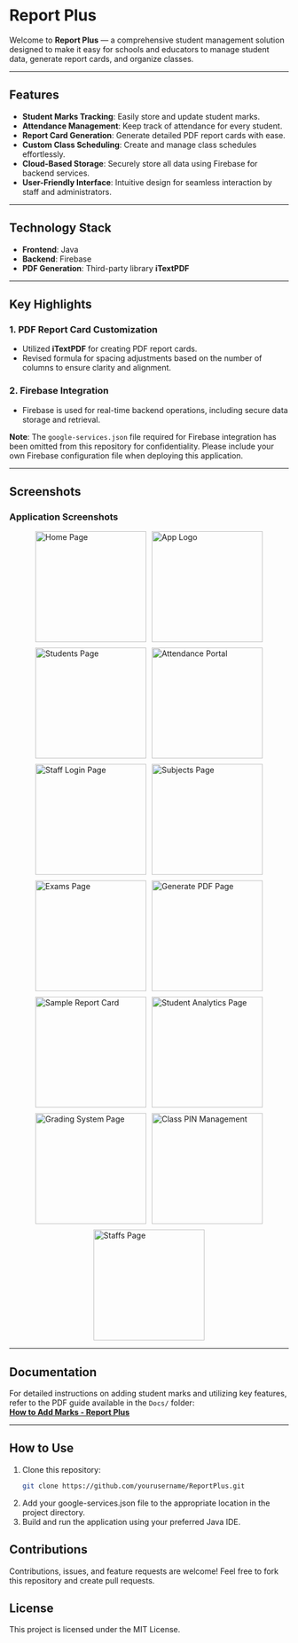 # Report Plus  

Welcome to **Report Plus** — a comprehensive student management solution designed to make it easy for schools and educators to manage student data, generate report cards, and organize classes.  

---

## Features  

- **Student Marks Tracking**: Easily store and update student marks.  
- **Attendance Management**: Keep track of attendance for every student.  
- **Report Card Generation**: Generate detailed PDF report cards with ease.  
- **Custom Class Scheduling**: Create and manage class schedules effortlessly.  
- **Cloud-Based Storage**: Securely store all data using Firebase for backend services.  
- **User-Friendly Interface**: Intuitive design for seamless interaction by staff and administrators.  

---

## Technology Stack  

- **Frontend**: Java  
- **Backend**: Firebase  
- **PDF Generation**: Third-party library **iTextPDF**  

---

## Key Highlights  

### 1. **PDF Report Card Customization**  
- Utilized **iTextPDF** for creating PDF report cards.  
- Revised formula for spacing adjustments based on the number of columns to ensure clarity and alignment.  

### 2. **Firebase Integration**  
- Firebase is used for real-time backend operations, including secure data storage and retrieval.  

**Note**: The `google-services.json` file required for Firebase integration has been omitted from this repository for confidentiality. Please include your own Firebase configuration file when deploying this application.  

---

## Screenshots  

### Application Screenshots  
<div style="display: flex; flex-wrap: wrap; gap: 10px; justify-content: center;">

<img src="Images/HomePage.PNG" alt="Home Page" width="200px" />
<img src="Images/AppLogo.jpeg" alt="App Logo" width="200px" />
<img src="Images/StudentsPage.PNG" alt="Students Page" width="200px" />
<img src="Images/AttendancePortal.PNG" alt="Attendance Portal" width="200px" />
<img src="Images/StaffLoginPage.PNG" alt="Staff Login Page" width="200px" />
<img src="Images/SubjectsPage.PNG" alt="Subjects Page" width="200px" />
<img src="Images/ExamsPage.PNG" alt="Exams Page" width="200px" />
<img src="Images/GeneratePDFPage.PNG" alt="Generate PDF Page" width="200px" />
<img src="Images/SampleReportCard.PNG" alt="Sample Report Card" width="200px" />
<img src="Images/StudentAnalyticsPage.PNG" alt="Student Analytics Page" width="200px" />
<img src="Images/GradingSystemPage.PNG" alt="Grading System Page" width="200px" />
<img src="Images/ClassPIN.PNG" alt="Class PIN Management" width="200px" />
<img src="Images/StaffsPage.PNG" alt="Staffs Page" width="200px" />

</div>

---

## Documentation  

For detailed instructions on adding student marks and utilizing key features, refer to the PDF guide available in the `Docs/` folder:  
[**How to Add Marks - Report Plus**](Docs/HowToAddMarks_ReportPlus.pdf)  

---

## How to Use  

1. Clone this repository:  
   ```bash  
   git clone https://github.com/yourusername/ReportPlus.git
2. Add your google-services.json file to the appropriate location in the project directory.
3. Build and run the application using your preferred Java IDE.

## Contributions

Contributions, issues, and feature requests are welcome! Feel free to fork this repository and create pull requests.

## License

This project is licensed under the MIT License.
